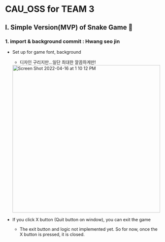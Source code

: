 # CAU_OSS for TEAM 3

## I. Simple Version(MVP) of Snake Game 🐍

### 1. import & background commit : Hwang seo jin

- Set up for game font, background
  
  - 디자인 구리지만...일단 최대한 깔끔하게만!

  <img width="479" alt="Screen Shot 2022-04-16 at 1 10 12 PM" src="https://user-images.githubusercontent.com/63195670/163660882-4f0a2def-5687-463a-bfe2-c5be1838c2f7.png">      

- If you click X button (Quit button on window), you can exit the game

  - The exit button and logic not implemented yet. So for now, once the X button is pressed, it is closed.

